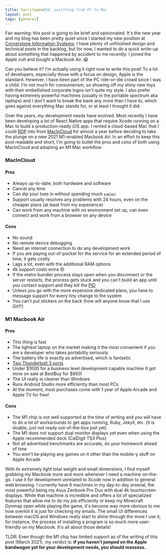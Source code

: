 ```yaml
---
title: Sacrilege&#58; switching from PC to Mac
layout: post
tags: [general]
---
```


Fair warning: this post is going to be brief and opinionated. It's the new year and my blog has been pretty quiet since I started my new position at <a href="https://ciswired.com/" target="_BLANK">Cornerstone Information Systems</a>. I have plenty of unfinished design and technical posts in the backlog, but for now, I wanted to do a quick write-up about something that happened by accident to me recently: I joined the Apple cult and bought a Macbook Air. 😱<!--more-->

Can you believe it? I'm actually using it right now to write this post! To a lot of developers, especially those with a focus on design, Apple is the standard. However, I have been part of the PC ride-or-die crowd since I was a child. I'm not much for consumerism, so showing off my shiny new toys with their embellished corporate logos isn't quite my style. I also prefer having extremely powerful machines (usually in the portable spectrum aka laptops) and I don't want to break the bank any more than I have to, which goes against everything Mac stands for, or at least I thought it did.

Over the years, my development needs have evolved. Most recently I have been developing a lot of React Native apps that require Xcode running on a Mac to build a production-ready iOS app. I rented a cloud-based Mac that I could <a href="https://en.wikipedia.org/wiki/Remote_Desktop_Protocol" target="_BLANK">RDP</a> into from <a href="https://www.macincloud.com/" target="_BLANK">MacInCloud</a> for almost a year before deciding to take the plunge on a new 2021 M1-enabled Macbook Air. In an effort to keep this post readable and short, I'm going to bullet the pros and cons of both using MacInCloud and adopting an M1 Mac workflow:

### MacInCloud
#### Pros
- Always up-to-date, both hardware and software
- Cancel any time
- Can dip your toes in without spending much 💵💵💵
- Support usually resolves any problems with 24 hours, even on the cheaper plans (at least from my experience)
- Can work from any machine with no environment set up, can even connect and work from a browser on any device

#### Cons
- No sound
- No remote device debugging
- Need an internet connection to do any development work
- If you are paying out-of-pocket for the service for an extended period of time, it gets costly
- Lags a lot, even with the additional RAM options
- 4k support costs extra 😞
- If the metro bundler process stays open when you disconnect or the server restarts, the process gets stuck and you can't build an app until you contact support and they kill the <a href="https://www.chriswrites.com/how-to-view-and-kill-processes-using-the-terminal-in-mac-os-x/#:~:text=Each%20application%20on%20your%20Mac,a%20PID%20number%20of%2014649." target="_BLANK">PID</a>
- Unless you go with the more expensive dedicated plans, you have to message support for every tiny change to the system
- You can't put stickers on the back (how will anyone know that I use Git?!)

### M1 Macbook Air
#### Pros
- This thing is fast
- The lightest laptop on the market making it the most convenient if you are a developer who takes portability seriously
- The battery life is exactly as advertised, which is fantastic
- <a href="{{ site.url }}/assets/media/posts/sacrilege-switching-from-pc-to-mac/spongebob-two-marshmallows.gif" target="_BLANK">Two Thunderbolt 3 ports</a>
- Under $1000 for a business level development capable machine (I got mine on sale at BestBuy for $850)
- The UI really is cleaner than Windows
- Runs Android Studio more efficiently than most PCs
- At the moment, most purchases come with 1 year of Apple Arcade and Apple TV for free!

#### Cons
- The M1 chip is not well supported at the time of writing and you will have to do a lot of workarounds to get apps running, Ruby, Jekyll, etc. (it is doable, just not ready out-of-the-box just yet)
- The M1 does not support dual monitor displays yet even when using the Apple recommended dock (CalDigit TS3 Plus)
- Not all advertised benchmarks are accurate, do your homework ahead of time
- You won't be playing any games on it other than the mobile-y stuff on Apple Arcade

With its extremely light total weight and small dimensions, I find myself grabbing my Macbook more and more whenever I need a machine on-the-go. I use it for development unrelated to Xcode now in addition to general web browsing. I currently have 6 machines in my day-to-day arsenal, the most powerful being my Asus Zenbook Pro Duo with dual 4k touchscreen displays. While that machine is incredible and offers a lot of specialized features that allow me to do my job efficiently or keep my Minecraft Dynmap open while playing the game, it's become way more obvious to me how overkill it is just for checking my emails. The small UI differences between macOS and Windows really start to shine through the more I use it, for instance, the process of installing a program is so much more user-friendly on my Macbook. It's all about those details!

TLDR: Even though the M1 chip has limited support as of the writing of this post (March 2021), my verdict is: **if you haven't jumped on the Apple bandwagon yet for your development needs, you should reassess.**
